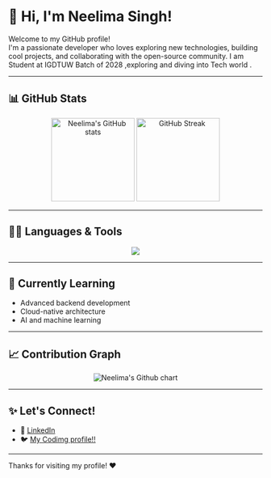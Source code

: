 # 👋 Hi, I'm Neelima Singh!

Welcome to my GitHub profile!  
I'm a passionate developer who loves exploring new technologies, building cool projects, and collaborating with the open-source community. I am Student at IGDTUW Batch of 2028 ,exploring and diving into Tech world . 

---

## 📊 GitHub Stats

<p align="center">
  <img src="https://github-readme-stats.vercel.app/api?username=neelima-singh07&show_icons=true&theme=tokyonight&hide_title=true" alt="Neelima's GitHub stats" height="165">
  <img src="https://github-readme-streak-stats.herokuapp.com/?user=neelima-singh07&theme=tokyonight" alt="GitHub Streak" height="165">
</p>

---

## 🧑‍💻 Languages & Tools

<p align="center">
  <img src="https://skillicons.dev/icons?i=python,java,cpp,js,html,css,react,nodejs,mysql,postgres,git,github,linux,aws,docker" />
</p>

---

## 🌱 Currently Learning

- Advanced backend development
- Cloud-native architecture
- AI and machine learning

---

## 📈 Contribution Graph

<p align="center">
  <img src="https://ghchart.rshah.org/neelima-singh07" alt="Neelima's Github chart" />
</p>

---

## ✨ Let's Connect!

- 💼 [LinkedIn](https://www.linkedin.com/in/neelima-singh-481294318/)
- 🐦 [My Codimg profile!!](https://codolio.com/profile/Neelima)


---

Thanks for visiting my profile! ❤️

